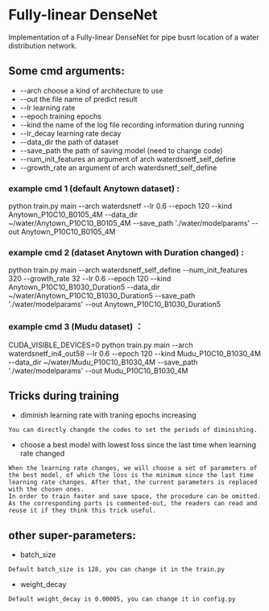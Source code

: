 # Fully-linear DenseNet
Implementation of a Fully-linear DenseNet for pipe busrt location of a water distribution network.

## Some cmd arguments:
*    --arch  choose a kind of architecture to use
*    --out   the file name of predict result
*    --lr    learning rate 
*    --epoch training epochs
*    --kind   the name of the log file recording information during running
*    --lr_decay learning rate decay
*    --data_dir the path of dataset
*    --save_path the path of saving model (need to change code)
*    --num_init_features an argument of arch waterdsnetf_self_define 
*    --growth_rate an argument of arch waterdsnetf_self_define


### example cmd 1 (default Anytown dataset) :
python train.py main --arch waterdsnetf --lr 0.6 --epoch 120 --kind Anytown_P10C10_B0105_4M --data_dir ~/water/Anytown_P10C10_B0105_4M  --save_path './water/modelparams' --out Anytown_P10C10_B0105_4M

### example cmd 2 (dataset Anytown with Duration changed) :
python train.py main --arch waterdsnetf_self_define --num_init_features 320 --growth_rate 32 --lr 0.6 --epoch 120 --kind Anytown_P10C10_B1030_Duration5 --data_dir ~/water/Anytown_P10C10_B1030_Duration5   --save_path './water/modelparams' --out Anytown_P10C10_B1030_Duration5 

### example cmd 3 (Mudu dataset) ：
CUDA_VISIBLE_DEVICES=0 python train.py main --arch waterdsnetf_in4_out58 --lr 0.6 --epoch 120 --kind Mudu_P10C10_B1030_4M --data_dir ~/water/Mudu_P10C10_B1030_4M  --save_path './water/modelparams' --out Mudu_P10C10_B1030_4M 

## Tricks during training

* diminish learning rate with traning epochs increasing
```
You can directly changde the codes to set the periods of diminishing.
```
* choose a best model with lowest loss since the last time when learning rate changed 
```
When the learning rate changes, we will choose a set of parameters of the best model, of which the loss is the minimum since the last time learning rate changes. After that, the current parameters is replaced with the chosen ones. 
In order to train faster and save space, the procedure can be omitted. As the corresponding parts is commented-out, the readers can read and reuse it if they think this trick useful.
```

## other super-parameters:
* batch_size
```
Default batch_size is 128, you can change it in the train.py
```
* weight_decay
```
Default weight_decay is 0.00005, you can change it in config.py
```


